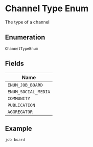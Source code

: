 
# Channel Type Enum

The type of a channel

## Enumeration

`ChannelTypeEnum`

## Fields

| Name |
|  --- |
| `ENUM_JOB_BOARD` |
| `ENUM_SOCIAL_MEDIA` |
| `COMMUNITY` |
| `PUBLICATION` |
| `AGGREGATOR` |

## Example

```
job board
```

